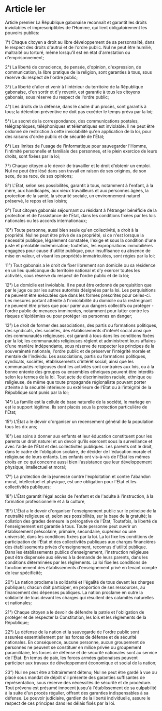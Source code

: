 # Article Ier

Article premier
La République gabonaise reconnaît et garantit les droits inviolables et imprescriptibles de l'Homme, qui lient obligatoirement les pouvoirs publics:

1°) Chaque citoyen a droit au libre développement de sa personnalité, dans le
respect des droits d'autrui et de l'ordre public. Nul ne peut être humilié, maltraité ou torturé, même lorsqu'il est en état d'arrestation ou d'emprisonnement;

2°) La liberté de conscience, de pensée, d'opinion, d'expression, de communication,
la libre pratique de la religion, sont garanties à tous, sous réserve du respect de
l'ordre public;

3°) La liberté d'aller et venir à l'intérieur du territoire de la République gabonaise, d'en
sortir et d'y revenir, est garantie à tous les citoyens gabonais, sous réserve du
respect de l'ordre public;

4°) Les droits de la défense, dans le cadre d'un procès, sont garantis à tous; la
détention préventive ne doit pas excéder le temps prévu par la loi;

5°) Le secret de la correspondance, des communications postales, télégraphiques,
téléphoniques et télématiques est inviolable. Il ne peut être ordonné de restriction à
cette inviolabilité qu'en application de la loi, pour des raisons d'ordre public et de
sécurité de l'État;

6°) Les limites de l'usage de l'informatique pour sauvegarder l'Homme, l'intimité
personnelle et familiale des personnes, et le plein exercice de leurs droits, sont fixées
par la loi;

7°) Chaque citoyen a le devoir de travailler et le droit d'obtenir un emploi. Nul ne peut
être lésé dans son travail en raison de ses origines, de son sexe, de sa race, de ses
opinions;

8°) L'État, selon ses possibilités, garantit à tous, notamment à l'enfant, à la mère, aux
handicapés, aux vieux travailleurs et aux personnes âgées, la protection de la santé,
la sécurité sociale, un environnement naturel préservé, le repos et les loisirs;

9°) Tout citoyen gabonais séjournant ou résidant à l'étranger bénéficie de la
protection et de l'assistance de l'État, dans les conditions fixées par les lois
nationales ou les accords internationaux;

10°) Toute personne, aussi bien seule qu'en collectivité, a droit à la propriété. Nul ne
peut être privé de sa propriété, si ce n'est lorsque la nécessité publique, légalement
constatée, l'exige et sous la condition d'une juste et préalable indemnisation;
toutefois, les expropriations immobilières engagées pour cause d'utilité publique,
pour insuffisance ou absence de mise en valeur, et visant les propriétés
immatriculées, sont régies par la loi;

11°) Tout gabonais a le droit de fixer librement son domicile ou sa résidence en un
lieu quelconque du territoire national et d'y exercer toutes les activités, sous réserve
du respect de l'ordre public et de la loi;

12°) Le domicile est inviolable. Il ne peut être ordonné de perquisition que par le juge
ou par les autres autorités désignées par la loi. Les perquisitions ne peuvent être
exécutées que dans les formes prescrites pour celles-ci. Les mesures portant
atteinte à l'inviolabilité du domicile ou la restreignant ne peuvent être prises que pour
parer aux dangers collectifs ou protéger - l'ordre public de menaces imminentes,
notamment pour lutter contre les risques d'épidémies ou pour protéger les personnes
en danger;

13°) Le droit de former des associations, des partis ou formations politiques, des
syndicats, des sociétés, des établissements d'intérêt social ainsi que des
communautés religieuses, est garanti à tous dans les conditions fixées par la loi; les
communautés religieuses règlent et administrent leurs affaires d'une manière
indépendante, sous réserve de respecter les principes de la souveraineté nationale,
l'ordre public et de préserver l'intégrité morale et mentale de l'individu.
Les associations, partis ou formations politiques, syndicats, sociétés, établissements
d'intérêt social, ainsi que les communautés religieuses dont les activités sont
contraires aux lois, ou à la bonne entente des groupes ou ensembles ethniques
peuvent être interdits selon les termes de la loi.
Tout acte de discrimination raciale, ethnique ou religieuse, de même que toute
propagande régionaliste pouvant porter atteinte à la sécurité intérieure ou extérieure
de l'État ou à l'intégrité de la République sont punis par la loi;

14°) La famille est la cellule de base naturelle de la société, le mariage en est le
support légitime. Ils sont placés sous la protection particulière de l'État;

15°) L'État a le devoir d'organiser un recensement général de la population tous les
dix ans;

16°) Les soins à donner aux enfants et leur éducation constituent pour les parents un
droit naturel et un devoir qu'ils exercent sous la surveillance et avec l'aide de l'État et
des collectivités publiques. Les parents ont le droit, dans le cadre de l'obligation
scolaire, de décider de l'éducation morale et religieuse de leurs enfants. Les enfants
ont vis-à-vis de l'État les mêmes droits en ce qui concerne aussi bien l'assistance
que leur développement physique, intellectuel et moral;

17°) La protection de la jeunesse contre l'exploitation et contre l'abandon moral,
intellectuel et physique, est une obligation pour l'État et les collectivités publiques;

18°) L'État garantit l'égal accès de l'enfant et de l'adulte à l'instruction, à la formation
professionnelle et à la culture,

19°) L'État a le devoir d'organiser l'enseignement public sur le principe de la
neutralité religieuse et, selon ses possibilités, sur la base de la gratuité; la collation
des grades demeure la prérogative de l'État;
Toutefois, la liberté de l'enseignement est garantie à tous. Toute personne peut
ouvrir un établissement préscolaire, primaire, secondaire, supérieur ou une
université, dans les conditions fixées par la loi.
La loi fixe les conditions de participation de l'État et des collectivités publiques aux
charges financières des établissements privés d'enseignement, reconnus d'utilité
publique.
Dans les établissements publics d'enseignement, l'instruction religieuse peut être
dispensée aux élèves à la demande de leurs parents, dans les conditions
déterminées par les règlements.
La loi fixe les conditions de fonctionnement des établissements d'enseignement privé
en tenant compte de leur spécificité;

20°) La nation proclame la solidarité et l'égalité de tous devant les charges publiques;
chacun doit participer, en proportion de ses ressources, au financement des
dépenses publiques.
La nation proclame en outre la solidarité de tous devant les charges qui résultent des
calamités naturelles et nationales;

21°) Chaque citoyen a le devoir de défendre la patrie et l'obligation de protéger et de
respecter la Constitution, les lois et les règlements de la République;

22°) La défense de la nation et la sauvegarde de l'ordre public sont assurées
essentiellement par les forces de défense et de sécurité nationales. En
conséquence, aucune personne, aucun groupement de personnes ne peuvent se
constituer en milice privée ou groupement paramilitaire, les forces de défense et de
sécurité nationales sont au service de l'État.
En temps de paix, les forces armées gabonaises peuvent participer aux travaux de
développement économique et social de la nation;

23°) Nul ne peut être arbitrairement détenu;
Nul ne peut être gardé à vue ou placé sous mandat de dépôt s'il présente des
garanties suffisantes de représentation, sous réserve des nécessités de sécurité et
de procédure.
Tout prévenu est présumé innocent jusqu'à l'établissement de sa culpabilité à la suite
d'un procès régulier, offrant des garanties indispensables à sa défense.
Le pouvoir judiciaire, gardien de la liberté individuelle, assure le respect de ces
principes dans les délais fixés par la loi.

